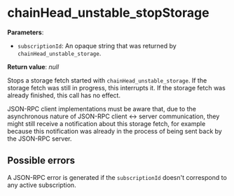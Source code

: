# chainHead_unstable_stopStorage

**Parameters**:

- `subscriptionId`: An opaque string that was returned by `chainHead_unstable_storage`.

**Return value**: *null*

Stops a storage fetch started with `chainHead_unstable_storage`. If the storage fetch was still in progress, this interrupts it. If the storage fetch was already finished, this call has no effect.

JSON-RPC client implementations must be aware that, due to the asynchronous nature of JSON-RPC client <-> server communication, they might still receive a notification about this storage fetch, for example because this notification was already in the process of being sent back by the JSON-RPC server.

## Possible errors

A JSON-RPC error is generated if the `subscriptionId` doesn't correspond to any active subscription.

